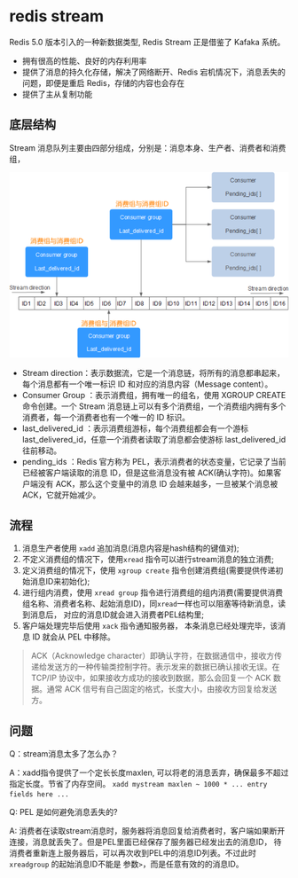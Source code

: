 # redis stream

Redis 5.0 版本引入的一种新数据类型, Redis Stream 正是借鉴了 Kafaka 系统。

- 拥有很高的性能、良好的内存利用率
- 提供了消息的持久化存储，解决了网络断开、Redis 宕机情况下，消息丢失的问题，即便是重启 Redis，存储的内容也会存在
- 提供了主从复制功能

## 底层结构

Stream 消息队列主要由四部分组成，分别是：消息本身、生产者、消费者和消费组，

![redis-stream-struct](img/stream-struct.gif)

- Stream direction：表示数据流，它是一个消息链，将所有的消息都串起来，每个消息都有一个唯一标识 ID 和对应的消息内容（Message content）。
- Consumer Group ：表示消费组，拥有唯一的组名，使用 XGROUP CREATE 命令创建。一个 Stream 消息链上可以有多个消费组，一个消费组内拥有多个消费者，每一个消费者也有一个唯一的 ID 标识。
- last_delivered_id ：表示消费组游标，每个消费组都会有一个游标 last_delivered_id，任意一个消费者读取了消息都会使游标 last_delivered_id 往前移动。
- pending_ids ：Redis 官方称为 PEL，表示消费者的状态变量，它记录了当前已经被客户端读取的消息 ID，但是这些消息没有被 ACK(确认字符)。如果客户端没有 ACK，那么这个变量中的消息 ID
  会越来越多，一旦被某个消息被 ACK，它就开始减少。

## 流程

1. 消息生产者使用 `xadd` 追加消息(消息内容是hash结构的键值对);
2. 不定义消费组的情况下，使用`xread` 指令可以进行stream消息的独立消费;
3. 定义消费组的情况下，使用 `xgroup create` 指令创建消费组(需要提供传递初始消息ID来初始化);
4. 进行组内消费，使用 `xread group` 指令进行消费组的组内消费(需要提供消费组名称、消费者名称、起始消息ID)，同`xread`一样也可以阻塞等待新消息，读到消息后， 对应的消息ID就会进入消费者PEL结构里;
5. 客户端处理完毕后使用 `xack` 指令通知服务器， 本条消息已经处理完毕，该消息 ID 就会从 PEL 中移除。

> ACK（Acknowledge character）即确认字符，在数据通信中，接收方传递给发送方的一种传输类控制字符。表示发来的数据已确认接收无误。在 TCP/IP 协议中，如果接收方成功的接收到数据，那么会回复一个 ACK 数据。通常 ACK 信号有自己固定的格式，长度大小，由接收方回复给发送方。


## 问题
Q：stream消息太多了怎么办？

A：xadd指令提供了一个定长长度maxlen, 可以将老的消息丢弃，确保最多不超过指定长度。节省了内存空间。
`xadd mystream maxlen ~ 1000 * ... entry fields here ...`

Q: PEL 是如何避免消息丢失的?

A: 消费者在读取stream消息时，服务器将消息回复给消费者时，客户端如果断开连接，消息就丢失了。但是PEL里面已经保存了服务器已经发出去的消息ID，
待消费者重新连上服务器后，可以再次收到PEL中的消息ID列表。不过此时 `xreadgroup` 的起始消息ID不能是 参数`>`，而是任意有效的的消息ID。



